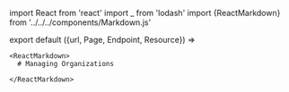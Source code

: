 import React from 'react'
import _ from 'lodash'
import {ReactMarkdown} from '../../../components/Markdown.js'

export default ({url, Page, Endpoint, Resource}) =>
  <Page url={url} name="Organizations - @todo">

    <ReactMarkdown>
      # Managing Organizations

    </ReactMarkdown>

  </Page>



